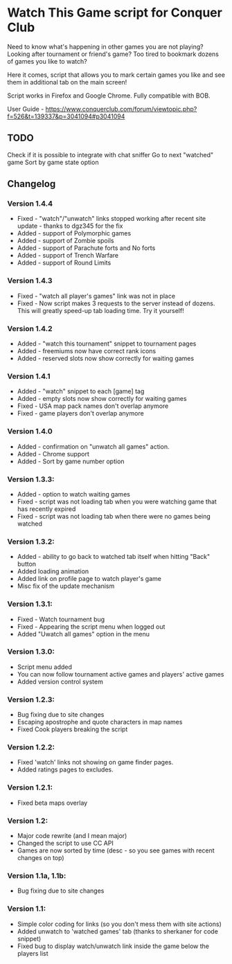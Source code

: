 # Watch This Game script for Conquer Club

Need to know what's happening in other games you are not playing? Looking after tournament or friend's game? Too tired to bookmark dozens of games you like to watch?

Here it comes, script that allows you to mark certain games you like and see them in additional tab on the main screen!


Script works in Firefox and Google Chrome. Fully compatible with BOB.

User Guide - https://www.conquerclub.com/forum/viewtopic.php?f=526&t=139337&p=3041094#p3041094

## TODO
Check if it is possible to integrate with chat sniffer
Go to next "watched" game
Sort by game state option

## Changelog
### Version 1.4.4
* Fixed - "watch"/"unwatch" links stopped working after recent site update - thanks to dgz345 for the fix
* Added - support of Polymorphic games
* Added - support of Zombie spoils
* Added - support of Parachute forts and No forts
* Added - support of Trench Warfare
* Added - support of Round Limits

### Version 1.4.3
* Fixed - "watch all player's games" link was not in place
* Fixed - Now script makes 3 requests to the server instead of dozens. This will greatly speed-up tab loading time. Try it yourself!

### Version 1.4.2
* Added - "watch this tournament" snippet to tournament pages
* Added - freemiums now have correct rank icons
* Added - reserved slots now show correctly for waiting games

### Version 1.4.1
* Added - "watch" snippet to each [game] tag
* Added - empty slots now show correctly for waiting games
* Fixed - USA map pack names don't overlap anymore
* Fixed - game players don't overlap anymore

### Version 1.4.0
* Added - confirmation on "unwatch all games" action.
* Added - Chrome support
* Added - Sort by game number option

### Version 1.3.3:
* Added - option to watch waiting games
* Fixed - script was not loading tab when you were watching game that has recently expired
* Fixed - script was not loading tab when there were no games being watched

### Version 1.3.2:
* Added - ability to go back to watched tab itself when hitting "Back" button
* Added loading animation
* Added link on profile page to watch player's game
* Misc fix of the update mechanism

### Version 1.3.1:
* Fixed - Watch tournament bug
* Fixed - Appearing the script menu when logged out
* Added "Uwatch all games" option in the menu

### Version 1.3.0:
* Script menu added
* You can now follow tournament active games and players' active games
* Added version control system


### Version 1.2.3:
* Bug fixing due to site changes
* Escaping apostrophe and quote characters in map names
* Fixed Cook players breaking the script

### Version 1.2.2:
* Fixed 'watch' links not showing on game finder pages.
* Added ratings pages to excludes.

### Version 1.2.1:
* Fixed beta maps overlay

### Version 1.2:
* Major code rewrite (and I mean major)
* Changed the script to use CC API
* Games are now sorted by time (desc - so you see games with recent changes on top)

### Version 1.1a, 1.1b:
* Bug fixing due to site changes

### Version 1.1:
* Simple color coding for links (so you don't mess them with site actions)
* Added unwatch to 'watched games' tab (thanks to sherkaner for code snippet)
* Fixed bug to display watch/unwatch link inside the game below the players list
